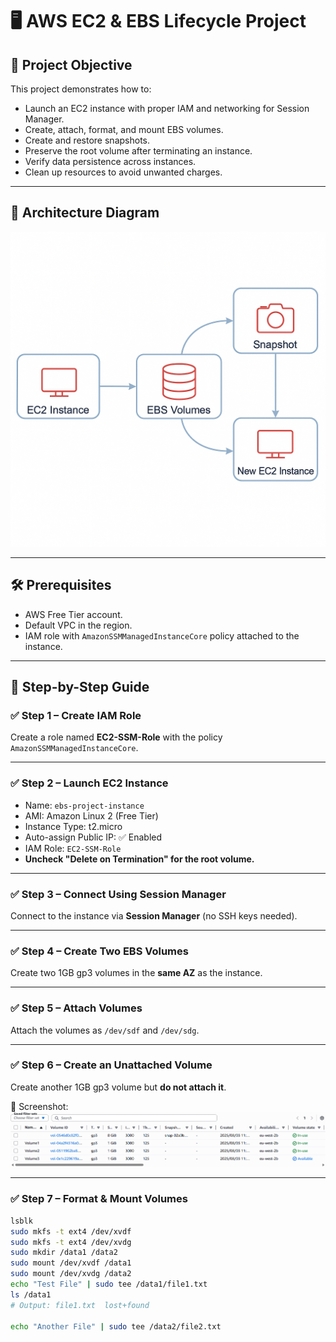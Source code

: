 # 🖥️ AWS EC2 & EBS Lifecycle Project

## 📌 Project Objective
This project demonstrates how to:
- Launch an EC2 instance with proper IAM and networking for Session Manager.
- Create, attach, format, and mount EBS volumes.
- Create and restore snapshots.
- Preserve the root volume after terminating an instance.
- Verify data persistence across instances.
- Clean up resources to avoid unwanted charges.

---

## 📸 Architecture Diagram
![Architecture Diagram](screenshots/aws-ec2-ebs-lifecycle-project.png)

---

## 🛠 Prerequisites
- AWS Free Tier account.
- Default VPC in the region.
- IAM role with `AmazonSSMManagedInstanceCore` policy attached to the instance.

---

## 🚀 Step-by-Step Guide

### ✅ Step 1 – Create IAM Role
Create a role named **EC2-SSM-Role** with the policy `AmazonSSMManagedInstanceCore`.

---

### ✅ Step 2 – Launch EC2 Instance
- Name: `ebs-project-instance`
- AMI: Amazon Linux 2 (Free Tier)
- Instance Type: t2.micro
- Auto-assign Public IP: ✅ Enabled
- IAM Role: `EC2-SSM-Role`
- **Uncheck "Delete on Termination" for the root volume.**

---

### ✅ Step 3 – Connect Using Session Manager
Connect to the instance via **Session Manager** (no SSH keys needed).

---

### ✅ Step 4 – Create Two EBS Volumes
Create two 1GB gp3 volumes in the **same AZ** as the instance.

---

### ✅ Step 5 – Attach Volumes
Attach the volumes as `/dev/sdf` and `/dev/sdg`.

---

### ✅ Step 6 – Create an Unattached Volume
Create another 1GB gp3 volume but **do not attach it**.

📸 Screenshot:  
![Unattached Volume](screenshots/Volumes-status.png)

---

### ✅ Step 7 – Format & Mount Volumes
```bash
lsblk
sudo mkfs -t ext4 /dev/xvdf
sudo mkfs -t ext4 /dev/xvdg
sudo mkdir /data1 /data2
sudo mount /dev/xvdf /data1
sudo mount /dev/xvdg /data2
echo "Test File" | sudo tee /data1/file1.txt
ls /data1
# Output: file1.txt  lost+found

echo "Another File" | sudo tee /data2/file2.txt
